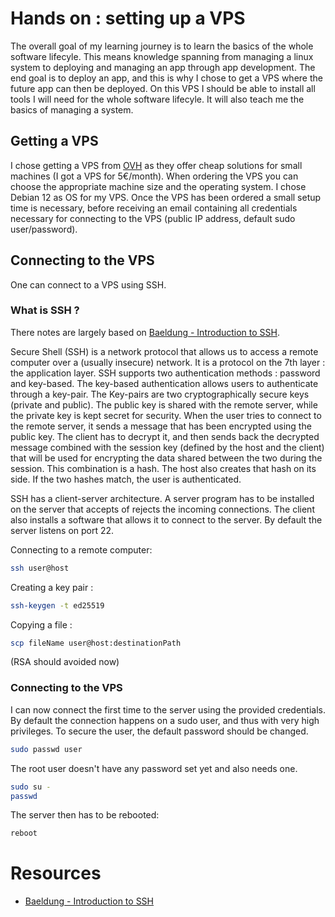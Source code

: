 # Hands on : setting up a VPS

The overall goal of my learning journey is to learn the basics of the whole software lifecyle. This means knowledge spanning from managing a linux system to deploying and managing an app through app development. The end goal is to deploy an app, and this is why I chose to get a VPS where the future app can then be deployed. On this VPS I should be able to install all tools I will need for the whole software lifecyle. It will also teach me the basics of managing a system.

## Getting a VPS

I chose getting a VPS from [OVH](ovh.com) as they offer cheap solutions for small machines (I got a VPS for 5€/month). When ordering the VPS you can choose the appropriate machine size and the operating system. I chose Debian 12 as OS for my VPS.
Once the VPS has been ordered a small setup time is necessary, before receiving an email containing all credentials necessary for connecting to the VPS (public IP address, default sudo user/password).

## Connecting to the VPS

One can connect to a VPS using SSH.

### What is SSH ?

There notes are largely based on [Baeldung - Introduction to SSH](https://www.baeldung.com/cs/ssh-intro).

Secure Shell (SSH) is a network protocol that allows us to access a remote computer over a (usually insecure) network. It is a protocol on the 7th layer : the application layer.
SSH supports two authentication methods : password and key-based. The key-based authentication allows users to authenticate through a key-pair. The Key-pairs are two cryptographically secure keys (private and public). The public key is shared with the remote server, while the private key is kept secret for security. When the user tries to connect to the remote server, it sends a message that has been encrypted using the public key. The client has to decrypt it, and then sends back the decrypted message combined with the session key (defined by the host and the client) that will be used for encrypting the data shared between the two during the session. This combination is a hash. The host also creates that hash on its side. If the two hashes match, the user is authenticated.

SSH has a client-server architecture. A server program has to be installed on the server that accepts of rejects the incoming connections. The client also installs a software that allows it to connect to the server. By default the server listens on port 22.

Connecting to a remote computer:

```bash
ssh user@host
```

Creating a key pair : 

```bash
ssh-keygen -t ed25519
```

Copying a file : 

```bash
scp fileName user@host:destinationPath
```

(RSA should avoided now)

### Connecting to the VPS

I can now connect the first time to the server using the provided credentials. By default the connection happens on a sudo user, and thus with very high privileges. To secure the user, the default password should be changed.

```bash
sudo passwd user
```

The root user doesn't have any password set yet and also needs one.

```bash
sudo su -
passwd
```

The server then has to be rebooted:

```bash
reboot
```

# Resources
* [Baeldung - Introduction to SSH](https://www.baeldung.com/cs/ssh-intro)